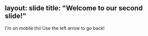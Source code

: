 layout: slide
title: "Welcome to our second slide!"
---
I'm on mobile tho
Use the left arrow to go back!
